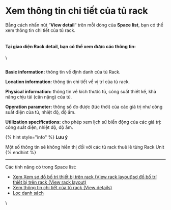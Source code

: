 # Xem thông tin chi tiết của tủ rack

Bằng cách nhấn nút “**View detail**“ trên mỗi dòng của **Space list**, bạn có thể xem thông tin chi tiết của tủ rack.

<figure><img src="https://docs.vngcloud.vn/download/attachments/59805721/vColo%20-%20Space%20-%20Row%20hover.png?version=1&#x26;modificationDate=1689740078000&#x26;api=v2" alt=""><figcaption></figcaption></figure>

#### **Tại giao diện Rack detail, bạn có thể xem được các thông tin:** <a href="#xemthongtinchitietcuaturack-taigiaodienrackdetail-bancothexemduoccacthongtin" id="xemthongtinchitietcuaturack-taigiaodienrackdetail-bancothexemduoccacthongtin"></a>

\


<figure><img src="https://docs.vngcloud.vn/download/attachments/59805721/image-20230619-074511.png?version=1&#x26;modificationDate=1689563888000&#x26;api=v2" alt=""><figcaption></figcaption></figure>

**Basic information:** thông tin về định danh của tủ Rack.

**Location information:** thông tin chi tiết về vị trí của tủ rack.

**Physical information:** thông tin về kích thước tủ, công suất thiết kế, khả năng chịu tải (cân nặng) của tủ.

**Operation parameter:** thông số đo được (tức thời) của các giá trị như công suất điện của tủ, nhiệt độ, độ ẩm.

**Utilization specifications:** cho phép xem lịch sử biến động của các giá trị: công suất điện, nhiệt độ, độ ẩm.

{% hint style="info" %}
**Lưu ý**

Một số thông tin sẽ không hiển thị đối với các tủ rack thuê lẻ từng Rack Unit
{% endhint %}

***

Các tính năng có trong Space list:

* [Xem ](https://vngctech.atlassian.net/wiki/spaces/VCPUG/pages/879001601)[Xem sơ đồ bố trí thiết bị trên rack (View rack layout)](https://docs.vngcloud.vn/pages/viewpage.action?pageId=59805717)[sơ đồ bố trí thiết bị trên rack (View rack layout)](https://vngctech.atlassian.net/wiki/spaces/VCPUG/pages/879001601)
* [Xem thông tin chi tiết của tủ rack (View details)](https://docs.vngcloud.vn/pages/viewpage.action?pageId=59805721)
* [Lọc danh sách](https://docs.vngcloud.vn/pages/viewpage.action?pageId=59805724)

\
